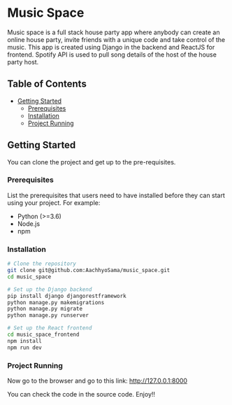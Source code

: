 # Music Space

Music space is a full stack house party app where anybody can create an online house party, invite friends with a unique code and take control of the music. This app is created using Django in the backend and ReactJS for frontend. 
Spotify API is used to pull song details of the host of the house party host.

## Table of Contents

- [Getting Started](#getting-started)
  - [Prerequisites](#prerequisites)
  - [Installation](#installation)
  - [Project Running](#project-running)

## Getting Started

You can clone the project and get up to the pre-requisites.

### Prerequisites

List the prerequisites that users need to have installed before they can start using your project. For example:
- Python (>=3.6)
- Node.js
- npm

### Installation

```bash
# Clone the repository
git clone git@github.com:AachhyoSama/music_space.git
cd music_space

# Set up the Django backend
pip install django djangorestframework
python manage.py makemigrations
python manage.py migrate
python manage.py runserver

# Set up the React frontend
cd music_space_frontend
npm install
npm run dev
```

### Project Running
Now go to the browser and go to this link:
http://127.0.0.1:8000

You can check the code in the source code. Enjoy!!